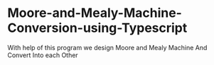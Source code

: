 # Moore-and-Mealy-Machine-Conversion-using-Typescript
With help of this program we design Moore and Mealy Machine And Convert Into each Other 

